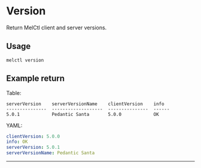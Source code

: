 # Version

Return MelCtl client and server versions.

## Usage

```shell
melctl version
```

## Example return

Table:

```
serverVersion    serverVersionName    clientVersion    info
---------------  -------------------  ---------------  ------
5.0.1            Pedantic Santa       5.0.0            OK
```

YAML:

```yaml
clientVersion: 5.0.0
info: OK
serverVersion: 5.0.1
serverVersionName: Pedantic Santa
```

---
